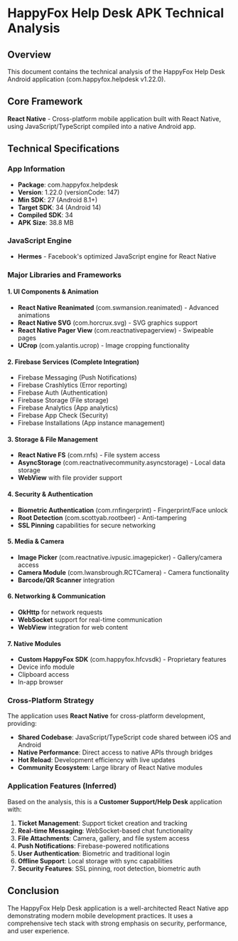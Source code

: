 # HappyFox Help Desk APK Technical Analysis

## Overview
This document contains the technical analysis of the HappyFox Help Desk Android application (com.happyfox.helpdesk v1.22.0).

## Core Framework
**React Native** - Cross-platform mobile application built with React Native, using JavaScript/TypeScript compiled into a native Android app.

## Technical Specifications

### App Information
- **Package**: com.happyfox.helpdesk  
- **Version**: 1.22.0 (versionCode: 147)
- **Min SDK**: 27 (Android 8.1+)
- **Target SDK**: 34 (Android 14)
- **Compiled SDK**: 34
- **APK Size**: 38.8 MB

### JavaScript Engine
- **Hermes** - Facebook's optimized JavaScript engine for React Native

### Major Libraries and Frameworks

#### 1. UI Components & Animation
- **React Native Reanimated** (com.swmansion.reanimated) - Advanced animations
- **React Native SVG** (com.horcrux.svg) - SVG graphics support
- **React Native Pager View** (com.reactnativepagerview) - Swipeable pages
- **UCrop** (com.yalantis.ucrop) - Image cropping functionality

#### 2. Firebase Services (Complete Integration)
- Firebase Messaging (Push Notifications)
- Firebase Crashlytics (Error reporting)
- Firebase Auth (Authentication)
- Firebase Storage (File storage)
- Firebase Analytics (App analytics)
- Firebase App Check (Security)
- Firebase Installations (App instance management)

#### 3. Storage & File Management
- **React Native FS** (com.rnfs) - File system access
- **AsyncStorage** (com.reactnativecommunity.asyncstorage) - Local data storage
- **WebView** with file provider support

#### 4. Security & Authentication
- **Biometric Authentication** (com.rnfingerprint) - Fingerprint/Face unlock
- **Root Detection** (com.scottyab.rootbeer) - Anti-tampering
- **SSL Pinning** capabilities for secure networking

#### 5. Media & Camera
- **Image Picker** (com.reactnative.ivpusic.imagepicker) - Gallery/camera access
- **Camera Module** (com.lwansbrough.RCTCamera) - Camera functionality
- **Barcode/QR Scanner** integration

#### 6. Networking & Communication
- **OkHttp** for network requests
- **WebSocket** support for real-time communication
- **WebView** integration for web content

#### 7. Native Modules
- **Custom HappyFox SDK** (com.happyfox.hfcvsdk) - Proprietary features
- Device info module
- Clipboard access
- In-app browser

### Cross-Platform Strategy

The application uses **React Native** for cross-platform development, providing:
- **Shared Codebase**: JavaScript/TypeScript code shared between iOS and Android
- **Native Performance**: Direct access to native APIs through bridges
- **Hot Reload**: Development efficiency with live updates
- **Community Ecosystem**: Large library of React Native modules

### Application Features (Inferred)

Based on the analysis, this is a **Customer Support/Help Desk** application with:
1. **Ticket Management**: Support ticket creation and tracking
2. **Real-time Messaging**: WebSocket-based chat functionality
3. **File Attachments**: Camera, gallery, and file system access
4. **Push Notifications**: Firebase-powered notifications
5. **User Authentication**: Biometric and traditional login
6. **Offline Support**: Local storage with sync capabilities
7. **Security Features**: SSL pinning, root detection, biometric auth

## Conclusion

The HappyFox Help Desk application is a well-architected React Native app demonstrating modern mobile development practices. It uses a comprehensive tech stack with strong emphasis on security, performance, and user experience.